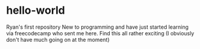 # hello-world
Ryan's first repository
New to programming and have just started learning via freecodecamp who sent me here.
Find this all rather exciting (I obviously don't have much going on at the moment)

